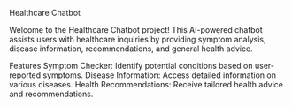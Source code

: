 Healthcare Chatbot


Welcome to the Healthcare Chatbot project! This AI-powered chatbot assists users with healthcare inquiries by providing symptom analysis, disease information, recommendations, and general health advice.


Features
Symptom Checker: Identify potential conditions based on user-reported symptoms.
Disease Information: Access detailed information on various diseases.
Health Recommendations: Receive tailored health advice and recommendations.

 
 
